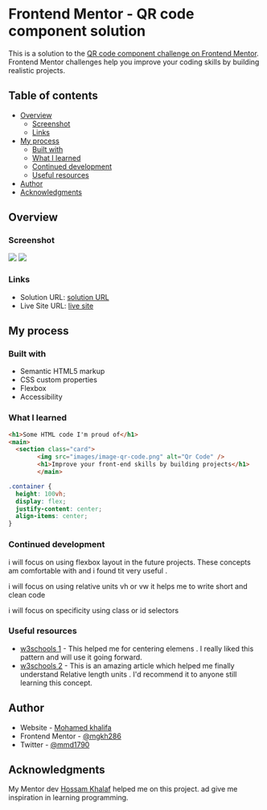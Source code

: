 # Frontend Mentor - QR code component solution

This is a solution to the [QR code component challenge on Frontend Mentor](https://www.frontendmentor.io/challenges/qr-code-component-iux_sIO_H). Frontend Mentor challenges help you improve your coding skills by building realistic projects.

## Table of contents

- [Overview](#overview)
  - [Screenshot](#screenshot)
  - [Links](#links)
- [My process](#my-process)
  - [Built with](#built-with)
  - [What I learned](#what-i-learned)
  - [Continued development](#continued-development)
  - [Useful resources](#useful-resources)
- [Author](#author)
- [Acknowledgments](#acknowledgments)

## Overview

### Screenshot

![](./desktop.png)
![](./desktop.png)

### Links

- Solution URL: [solution URL ](https://www.frontendmentor.io/solutions/qrcodecomponentmain-using-html-and-css-m6ajH33Rcl)
- Live Site URL: [live site](https://mgkh286.github.io/qr-code-component-main/)

## My process

### Built with

- Semantic HTML5 markup
- CSS custom properties
- Flexbox
- Accessibility

### What I learned

```html
<h1>Some HTML code I'm proud of</h1>
<main>
  <section class="card">
        <img src="images/image-qr-code.png" alt="Qr Code" />
        <h1>Improve your front-end skills by building projects</h1>
        </main>
```

```css
.container {
  height: 100vh;
  display: flex;
  justify-content: center;
  align-items: center;
}
```

### Continued development

i will focus on using flexbox layout in the future projects. These concepts am comfortable with and i found tit very useful .

i will focus on using relative units vh or vw it helps me to write short and clean code

i will focus on specificity using class or id selectors

### Useful resources

- [w3schools 1](https://www.w3schools.com/css/css3_flexbox.asp) - This helped me for centering elemens . I really liked this pattern and will use it going forward.
- [w3schools 2](https://www.w3schools.com/cssref/css_units.asp) - This is an amazing article which helped me finally understand Relative length units . I'd recommend it to anyone still learning this concept.

## Author

- Website - [Mohamed khalifa](https://khamsat.com/user/m1_m2)
- Frontend Mentor - [@mgkh286](https://www.frontendmentor.io/profile/mgkh286)
- Twitter - [@mmd1790](https://twitter.com/mmd1790)

## Acknowledgments

My Mentor dev [Hossam Khalaf](https://www.linkedin.com/in/hossam-khalaf-080875171/?originalSubdomain=eg) helped me on this project. ad give me inspiration in learning programming.
